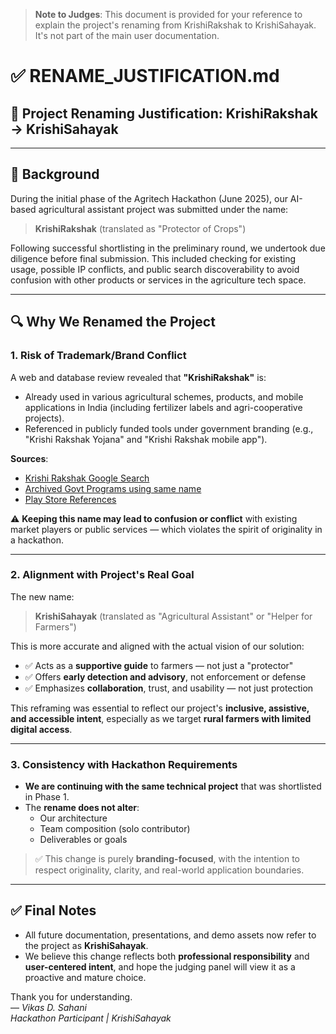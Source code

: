 > **Note to Judges**: This document is provided for your reference to explain the project's renaming from KrishiRakshak to KrishiSahayak. It's not part of the main user documentation.

# ✅ RENAME_JUSTIFICATION.md

## 🔄 Project Renaming Justification: KrishiRakshak → KrishiSahayak

---

## 📌 Background

During the initial phase of the Agritech Hackathon (June 2025), our AI-based agricultural assistant project was submitted under the name:

> **KrishiRakshak** (translated as "Protector of Crops")

Following successful shortlisting in the preliminary round, we undertook due diligence before final submission. This included checking for existing usage, possible IP conflicts, and public search discoverability to avoid confusion with other products or services in the agriculture tech space.

---

## 🔍 Why We Renamed the Project

### 1. **Risk of Trademark/Brand Conflict**
A web and database review revealed that **"KrishiRakshak"** is:
- Already used in various agricultural schemes, products, and mobile applications in India (including fertilizer labels and agri-cooperative projects).
- Referenced in publicly funded tools under government branding (e.g., "Krishi Rakshak Yojana" and "Krishi Rakshak mobile app").

**Sources**:
- [Krishi Rakshak Google Search](https://www.google.com/search?q=krishi+rakshak)
- [Archived Govt Programs using same name](https://agricoop.nic.in/)
- [Play Store References](https://play.google.com/store/search?q=krishi%20rakshak&c=apps)

⚠️ **Keeping this name may lead to confusion or conflict** with existing market players or public services — which violates the spirit of originality in a hackathon.

---

### 2. **Alignment with Project's Real Goal**
The new name:
> **KrishiSahayak** (translated as "Agricultural Assistant" or "Helper for Farmers")

This is more accurate and aligned with the actual vision of our solution:
- ✅ Acts as a **supportive guide** to farmers — not just a "protector"
- ✅ Offers **early detection and advisory**, not enforcement or defense
- ✅ Emphasizes **collaboration**, trust, and usability — not just protection

This reframing was essential to reflect our project's **inclusive, assistive, and accessible intent**, especially as we target **rural farmers with limited digital access**.

---

### 3. **Consistency with Hackathon Requirements**
- **We are continuing with the same technical project** that was shortlisted in Phase 1.
- The **rename does not alter**:
  - Our architecture
  - Team composition (solo contributor)
  - Deliverables or goals

> ✅ This change is purely **branding-focused**, with the intention to respect originality, clarity, and real-world application boundaries.

---

## ✅ Final Notes

- All future documentation, presentations, and demo assets now refer to the project as **KrishiSahayak**.
- We believe this change reflects both **professional responsibility** and **user-centered intent**, and hope the judging panel will view it as a proactive and mature choice.

Thank you for understanding.  
— *Vikas D. Sahani*  
*Hackathon Participant | KrishiSahayak*
